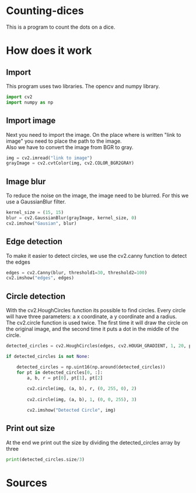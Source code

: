 # Counting-dices
<p>This is a program to count the dots on a dice.</p>

# How does it work
## Import
<p>This program uses two libraries. The opencv and numpy library.</p>

```py
import cv2
import numpy as np
```

## Import image
<p>Next you need to import the image. On the place where is written "link to image" you need to place the path to the image.<br>
Also we have to convert the image from BGR to gray.</p>

```py
img = cv2.imread("link to image")
grayImage = cv2.cvtColor(img, cv2.COLOR_BGR2GRAY)
```

## Image blur
<p>To reduce the noise on the image, the image need to be blurred. For this we use a GaussianBlur filter.</p>

```py
kernel_size = (15, 15)
blur = cv2.GaussianBlur(grayImage, kernel_size, 0)
cv2.imshow("Gausian", blur)
```

## Edge detection
<p>To make it easier to detect circles, we use the cv2.canny function to detect the edges</p>

```py
edges = cv2.Canny(blur, threshold1=30, threshold2=100)
cv2.imshow("edges", edges)
```

## Circle detection
<p>With the cv2.HoughCircles function its possible to find circles. Every circle will have three parameters: a x coordinate, a y coordinate and a radius.<br>
The cv2.circle function is used twice. The first time it will draw the circle on the original image, and the second time it puts a dot in the middle of the circle.</p>

```py
detected_circles = cv2.HoughCircles(edges, cv2.HOUGH_GRADIENT, 1, 20, param1 = 50,  param2 = 21, minRadius = 1, maxRadius = 50)

if detected_circles is not None:

    detected_circles = np.uint16(np.around(detected_circles))
    for pt in detected_circles[0, :]:
        a, b, r = pt[0], pt[1], pt[2]
  
        cv2.circle(img, (a, b), r, (0, 255, 0), 2)
  
        cv2.circle(img, (a, b), 1, (0, 0, 255), 3)

        cv2.imshow("Detected Circle", img)
```

## Print out size
<p>At the end we print out the size by dividing the detected_circles array by three</p>

```py
print(detected_circles.size/3)
```

# Sources
